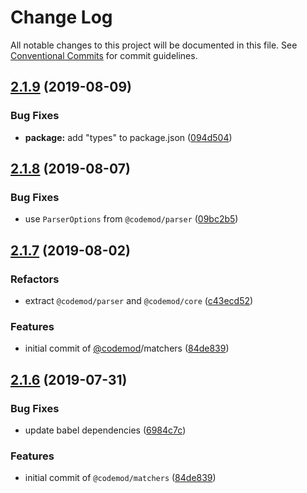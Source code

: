 # Change Log

All notable changes to this project will be documented in this file.
See [Conventional Commits](https://conventionalcommits.org) for commit guidelines.

## [2.1.9](https://github.com/codemod-js/codemod/compare/@codemod/cli@2.1.8...@codemod/cli@2.1.9) (2019-08-09)


### Bug Fixes

* **package:** add "types" to package.json ([094d504](https://github.com/codemod-js/codemod/commit/094d504))





## [2.1.8](https://github.com/codemod-js/codemod/compare/@codemod/cli@2.1.7...@codemod/cli@2.1.8) (2019-08-07)


### Bug Fixes

* use `ParserOptions` from `@codemod/parser` ([09bc2b5](https://github.com/codemod-js/codemod/commit/09bc2b5))



## [2.1.7](https://github.com/codemod-js/codemod/compare/@codemod/cli@2.1.6...@codemod/cli@2.1.7) (2019-08-02)


### Refactors

* extract `@codemod/parser` and `@codemod/core` ([c43ecd52](https://github.com/codemod-js/codemod/commit/c43ecd52))


### Features

* initial commit of [@codemod](https://github.com/codemod)/matchers ([84de839](https://github.com/codemod-js/codemod/commit/84de839))



## [2.1.6](https://github.com/codemod-js/codemod/compare/@codemod/cli@2.1.5...@codemod/cli@2.1.6) (2019-07-31)


### Bug Fixes

* update babel dependencies ([6984c7c](https://github.com/codemod-js/codemod/commit/6984c7c))


### Features

* initial commit of `@codemod/matchers` ([84de839](https://github.com/codemod-js/codemod/commit/84de839))
